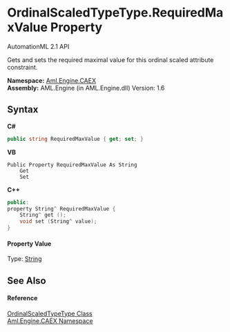 # OrdinalScaledTypeType.RequiredMaxValue Property 
AutomationML 2.1 API 

Gets and sets the required maximal value for this ordinal scaled attribute constraint.

**Namespace:**&nbsp;<a href="N_Aml_Engine_CAEX">Aml.Engine.CAEX</a><br />**Assembly:**&nbsp;AML.Engine (in AML.Engine.dll) Version: 1.6

## Syntax

**C#**<br />
``` C#
public string RequiredMaxValue { get; set; }
```

**VB**<br />
``` VB
Public Property RequiredMaxValue As String
	Get
	Set
```

**C++**<br />
``` C++
public:
property String^ RequiredMaxValue {
	String^ get ();
	void set (String^ value);
}
```


#### Property Value
Type: <a href="https://docs.microsoft.com/dotnet/api/system.string" target="_parent" rel="noopener noreferrer">String</a>

## See Also


#### Reference
<a href="T_Aml_Engine_CAEX_OrdinalScaledTypeType">OrdinalScaledTypeType Class</a><br /><a href="N_Aml_Engine_CAEX">Aml.Engine.CAEX Namespace</a><br />
